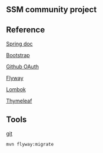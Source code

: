 ## SSM community project


## Reference
[Spring doc](https://spring.io/guides)

[Bootstrap](https://getbootstrap.com/docs/3.3/)

[Github OAuth](https://developer.github.com/apps/building-oauth-apps/creating-an-oauth-app/)

[Flyway](https://flywaydb.org/getstarted/firststeps/maven)

[Lombok](https://projectlombok.org/)

[Thymeleaf](https://www.thymeleaf.org/doc/tutorials/3.0/usingthymeleaf.html)
## Tools
[git](https://git-scm.com/)

```shell script
mvn flyway:migrate
```